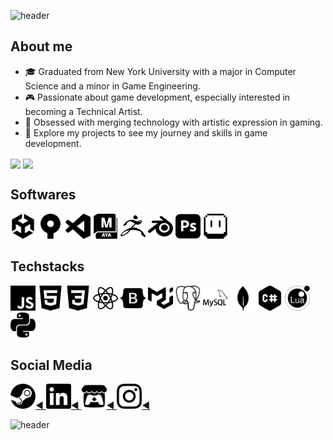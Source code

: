 
![header](https://capsule-render.vercel.app/api?type=waving&color=0:a169c9,100:cfa1f0&animation=twinkling&height=200&section=header&text=Sup!%20Here's%20Charles&fontSize=55&fontColor=faf6f9&fontAlignY=35&stroke=ecf542&desc=Welcome%20to%20%20my%20github&descSize=30&descAlignY=60)
<h2>About me</h2>

- 🎓 Graduated from New York University with a major in Computer Science and a minor in Game Engineering.
- 🎮 Passionate about game development, especially interested in becoming a Technical Artist.
- 🎨 Obsessed with merging technology with artistic expression in gaming.
- 🌟 Explore my projects to see my journey and skills in game development.

<a href="https://github.com/DrPeachy"><img height=200 align="center" src="https://github-readme-stats.vercel.app/api?username=DrPeachy&show_icons=true&title_color=faf6f9&text_color=faf6f9&bg_color=30,a169c9,cfa1f0&count_private=true" /></a>
<a href="https://github.com/DrPeachy"><img height=200 align="center" src="https://github-readme-stats.vercel.app/api/top-langs/?username=DrPeachy&layout=compact&title_color=faf6f9&text_color=faf6f9&bg_color=50,a169c9,cfa1f0" /></a>

<h2>Softwares</h2>
<p align="left">
<img src="icons/unity.svg" width = 40>
<img src="icons/sourcetree.svg" width = 40>
<img src="icons/visualstudiocode.svg" width = 40>
<img src="icons/autodeskmaya.svg" width = 40>
<img src="icons/zbrush-svgrepo-com.svg" width = 40>
<img src="icons/blender.svg" width = 40>
<img src="icons/adobephotoshop.svg" width = 40>
<img src="icons/aseprite.svg" width = 40>

<h2>Techstacks</h2>
  <p align="left">
<img src="icons/javascript.svg" width = 40>
<img src="icons/html5.svg" width = 40>
<img src="icons/css3.svg" width = 40>
<img src="icons/react.svg" width = 40>
<img src="icons/bootstrap.svg" width = 40>
<img src="icons/mui.svg" width = 40>
<img src="icons/postgresql.svg" width = 40>
<img src="icons/mysql.svg" width = 40>
<img src="icons/mongodb.svg" width = 40>
<img src="icons/csharp.svg" width = 40>
<img src="icons/lua.svg" width = 40>
<img src="icons/python.svg" width = 40>
<h2>Social Media</h2>
<p align="left">
<a href="https://steamcommunity.com/id/1067838263/">
  <img height="40" src="icons/steam.svg"/>◄
</a>
<a href="https://www.linkedin.com/in/p1067838263/">
  <img height="40" src="icons/linkedin.svg"/>◄
</a>
<a href="https://1067838263.itch.io/">
  <img height="40" src="icons/itchdotio.svg"/>◄
</a>
<a href="https://www.instagram.com/ch4rl3s2001/">
  <img height="40" src="icons/instagram.svg"/>◄
</a>


![header](https://capsule-render.vercel.app/api?type=waving&color=0:a169c9,100:cfa1f0&animation=twinkling&height=150&section=footer&fontSize=50&fontColor=faf6f9)
